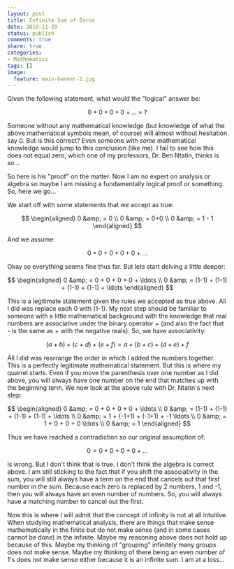 ```yaml
---
layout: post
title: Infinite Sum of Zeros
date: 2010-11-20
status: publish
comments: true
share: true
categories:
- Mathematics
tags: []
image:
  feature: main-banner-2.jpg
---
```


Given the following statement, what would the "logical" answer be:

$$ 0 + 0 + 0 + 0 + \ldots \; = \; ? $$

Someone without any mathematical knowledge (but knowledge of what the above mathematical symbols mean, of course) will almost without hesitation say 0. But is this correct? Even someone with <i>some</i> mathematical knowledge would jump to this conclusion (like me). I fail to see how this does not equal zero, which one of my professors, Dr. Ben Ntatin, thinks is so...

So here is his "proof" on the matter. Now I am no expert on analysis or algebra so maybe I am missing a fundamentally logical proof or something. So, here we go...

We start off with some statements that we accept as true:

$$
\begin{aligned}
0 &amp; = 0 \\
0 &amp; = 0+0 \\
0 &amp; = 1 - 1
\end{aligned}
$$

And we assume:

$$ 0\;=\;0+0+0+0+\ldots $$

Okay so everything seems fine thus far. But lets start delving a little deeper:

$$
\begin{aligned}
0 &amp; = 0 + 0 + 0 + 0 + \ldots \\
0 &amp; = (1-1) + (1-1) + (1-1) + (1-1) + \ldots
\end{aligned}
$$

This is a legitimate statement given the rules we accepted as true above. All I did was replace each 0 with (1-1). My next step should be familiar to someone with a little mathematical background with the knowledge that real numbers are associative under the binary operator + (and also the fact that - is the same as + with the negative reals). So, we have associativity:

$$ (a+b) + (c+d) + (e+f) = a + (b+c) + (d+e) + f $$

All I did was rearrange the order in which I added the numbers together. This is a perfectly legitimate mathematical statement. But this is where my quarrel starts. Even if you move the parenthesis over one number as I did above, you will always have one number on the end that matches up with the beginning term. We now look at the above rule with Dr. Ntatin's next step:

$$
\begin{aligned}
0 &amp; = 0 + 0 + 0 + 0 + \ldots \\
0 &amp; = (1-1) + (1-1) + (1-1) + (1-1) + \ldots \\
0 &amp; = 1 + (-1+1) + (-1+1) + -1 \ldots \\
0 &amp; = 1 + 0 + 0 + 0 \ldots \\
0 &amp; = 1
\end{aligned}
$$

Thus we have reached a contradiction so our original assumption of:

$$ 0 = 0 + 0 + 0 + 0 + \ldots $$

is wrong. But I don't think that is true. I don't think the algebra is correct above. I am still sticking to the fact that if you shift the associativity in the sum, you will still always have a term on the end that cancels out that first number in the sum. Because each zero is replaced by 2 numbers, 1 and -1, then you will always have an even number of numbers. So, you will always have a matching number to cancel out the first.

Now this is where I will admit that the concept of infinity is not at all intuitive. When studying mathematical analysis, there are things that make sense mathematically in the finite but do not make sense (and in some cases cannot be done) in the infinite. Maybe my reasoning above does not hold up because of this. Maybe my thinking of "grouping" infinitely many groups does not make sense. Maybe my thinking of there being an even number of 1's does not make sense either because it is an infinite sum. I am at a loss...
